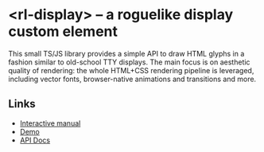 # &lt;rl-display&gt; – a roguelike display custom element

This small TS/JS library provides a simple API to draw HTML glyphs in a fashion similar to old-school TTY displays. The main focus is on aesthetic quality of rendering: the whole HTML+CSS rendering pipeline is leveraged, including vector fonts, browser-native animations and transitions and more.

## Links

  - [Interactive manual](https://ondras.github.io/rl-display/manual/)
  - [Demo](https://ondras.github.io/rl-display/demo/)
  - [API Docs](https://ondras.github.io/rl-display/docs/~/RlDisplay.html)
